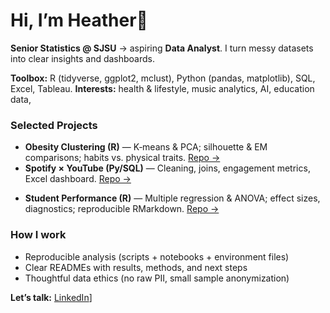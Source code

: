 # Hi, I’m Heather👋


**Senior Statistics @ SJSU** → aspiring **Data Analyst**. I turn messy datasets into clear insights and dashboards.


**Toolbox:** R (tidyverse, ggplot2, mclust), Python (pandas, matplotlib), SQL, Excel, Tableau.
**Interests:**  health & lifestyle, music analytics, AI, education data,


### Selected Projects
- **Obesity Clustering (R)** — K‑means & PCA; silhouette & EM comparisons; habits vs. physical traits. [Repo →](https://github.com/heatherw02/Obesity-Analysis)
- **Spotify × YouTube (Py/SQL)** — Cleaning, joins, engagement metrics, Excel dashboard. [Repo →](https://github.com/heatherw02/SpotifyYoutubeAnalysis-R/tree/main)
<!--- **AI & Data Analyst Survey** — Analysis of skills/tools usage and career paths. [Repo →](#)-->
- **Student Performance (R)** — Multiple regression & ANOVA; effect sizes, diagnostics; reproducible RMarkdown. [Repo →](#)


### How I work
- Reproducible analysis (scripts + notebooks + environment files)
- Clear READMEs with results, methods, and next steps
- Thoughtful data ethics (no raw PII, small sample anonymization)


 **Let’s talk:** [LinkedIn](https://www.linkedin.com/in/heather-wei-7a7919298/)]
